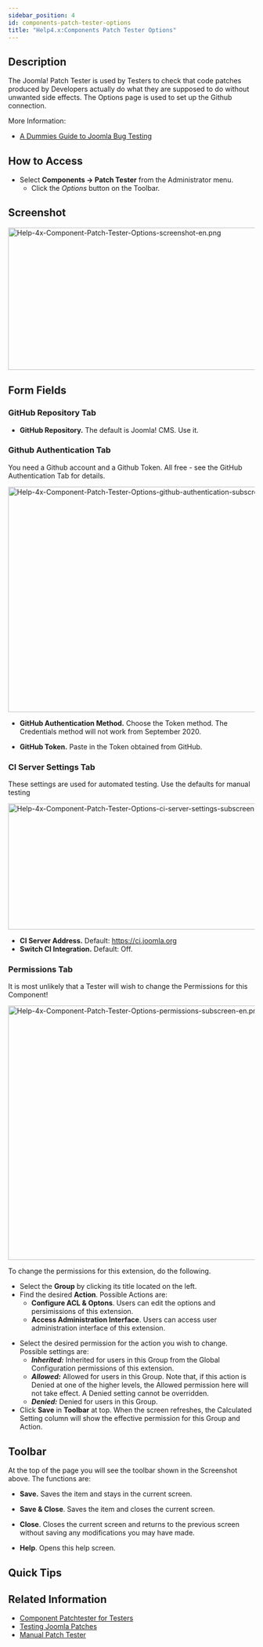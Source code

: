 ```yaml
---
sidebar_position: 4
id: components-patch-tester-options
title: "Help4.x:Components Patch Tester Options"
---
```

## Description

The Joomla! Patch Tester is used by Testers to check that code patches
produced by Developers actually do what they are supposed to do without
unwanted side effects. The Options page is used to set up the Github
connection.

More Information:

- <a
  href="https://brian.teeman.net/joomla/873-a-dummies-guide-to-joomla-bug-testing"
  class="external text" target="_blank"
  rel="nofollow noreferrer noopener">A Dummies Guide to Joomla Bug
  Testing</a>

## How to Access

- Select **Components **→** Patch Tester** from the Administrator menu.
  - Click the *Options* button on the Toolbar.

## Screenshot

<img
src="https://docs.joomla.org/images/a/a3/Help-4x-Component-Patch-Tester-Options-screenshot-en.png"
decoding="async" data-file-width="800" data-file-height="290"
width="800" height="290"
alt="Help-4x-Component-Patch-Tester-Options-screenshot-en.png" />

## Form Fields

### GitHub Repository Tab

- **GitHub Repository.** The default is Joomla! CMS. Use it.

### Github Authentication Tab

You need a Github account and a Github Token. All free - see the GitHub
Authentication Tab for details.

<img
src="https://docs.joomla.org/images/5/5c/Help-4x-Component-Patch-Tester-Options-github-authentication-subscreen-en.png"
decoding="async" data-file-width="600" data-file-height="459"
width="600" height="459"
alt="Help-4x-Component-Patch-Tester-Options-github-authentication-subscreen-en.png" />

- **GitHub Authentication Method.** Choose the Token method. The
  Credentials method will not work from September 2020.

<!-- -->

- **GitHub Token.** Paste in the Token obtained from GitHub.

### CI Server Settings Tab

These settings are used for automated testing. Use the defaults for
manual testing

<img
src="https://docs.joomla.org/images/7/7c/Help-4x-Component-Patch-Tester-Options-ci-server-settings-subscreen-en.png"
decoding="async" data-file-width="600" data-file-height="257"
width="600" height="257"
alt="Help-4x-Component-Patch-Tester-Options-ci-server-settings-subscreen-en.png" />

- **CI Server Address.** Default:
  <a href="https://ci.joomla.org" class="external free" target="_blank"
  rel="noreferrer noopener">https://ci.joomla.org</a>
- **Switch CI Integration.** Default: Off.

### Permissions Tab

It is most unlikely that a Tester will wish to change the Permissions
for this Component!

<img
src="https://docs.joomla.org/images/b/b6/Help-4x-Component-Patch-Tester-Options-permissions-subscreen-en.png"
decoding="async" data-file-width="600" data-file-height="518"
width="600" height="518"
alt="Help-4x-Component-Patch-Tester-Options-permissions-subscreen-en.png" />

To change the permissions for this extension, do the following.

- Select the **Group** by clicking its title located on the left.
- Find the desired **Action**. Possible Actions are:
  - **Configure ACL & Optons**. Users can edit the options and
    persimissions of this extension.
  - **Access Administration Interface**. Users can access user
    administration interface of this extension.

<!-- -->

- Select the desired permission for the action you wish to change.
  Possible settings are:
  - ***Inherited:*** Inherited for users in this Group from the Global
    Configuration permissions of this extension.
  - ***Allowed:*** Allowed for users in this Group. Note that, if this
    action is Denied at one of the higher levels, the Allowed permission
    here will not take effect. A Denied setting cannot be overridden.
  - ***Denied:*** Denied for users in this Group.
- Click **Save** in **Toolbar** at top. When the screen refreshes, the
  Calculated Setting column will show the effective permission for this
  Group and Action.

## Toolbar

At the top of the page you will see the toolbar shown in the Screenshot
above. The functions are:

- **Save.** Saves the item and stays in the current screen.

<!-- -->

- **Save & Close**. Saves the item and closes the current screen.

<!-- -->

- **Close**. Closes the current screen and returns to the previous
  screen without saving any modifications you may have made.

<!-- -->

- **Help**. Opens this help screen.

## Quick Tips

## Related Information

- [Component Patchtester for
  Testers](https://docs.joomla.org/Component_Patchtester_for_Testers "Component Patchtester for Testers")
- [Testing Joomla
  Patches](https://docs.joomla.org/Testing_Joomla!_patches "Testing Joomla! patches")
- <a
  href="https://www.pizza-bugs-fun.com/en/guides?view=article&amp;id=41&amp;catid=2"
  class="external text" target="_blank"
  rel="nofollow noreferrer noopener">Manual Patch Tester</a>
